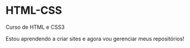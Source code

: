 # HTML-CSS
 Curso de HTML e CSS3


Estou aprendendo a criar sites e agora vou gerenciar meus repositórios!